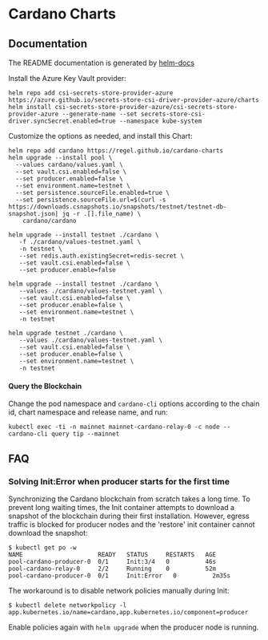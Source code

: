 # Cardano Charts

## Documentation

The README documentation is generated by [helm-docs](https://github.com/norwoodj/helm-docs)

Install the Azure Key Vault provider:

```
helm repo add csi-secrets-store-provider-azure https://azure.github.io/secrets-store-csi-driver-provider-azure/charts
helm install csi-secrets-store-provider-azure/csi-secrets-store-provider-azure --generate-name --set secrets-store-csi-driver.syncSecret.enabled=true --namespace kube-system
```

Customize the options as needed, and install this Chart:

```
helm repo add cardano https://regel.github.io/cardano-charts
helm upgrade --install pool \
  --values cardano/values.yaml \
  --set vault.csi.enabled=false \
  --set producer.enabled=false \
  --set environment.name=testnet \
  --set persistence.sourceFile.enabled=true \
  --set persistence.sourceFile.url=$(curl -s https://downloads.csnapshots.io/snapshots/testnet/testnet-db-snapshot.json| jq -r .[].file_name) \
    cardano/cardano
```

```
helm upgrade --install testnet ./cardano \
   -f ./cardano/values-testnet.yaml \
   -n testnet \
   --set redis.auth.existingSecret=redis-secret \
   --set vault.csi.enabled=false \
   --set producer.enable=false
```
```
helm upgrade --install testnet ./cardano \
   --values ./cardano/values-testnet.yaml \
   --set vault.csi.enabled=false \
   --set producer.enable=false \
   --set environment.name=testnet \
   -n testnet
```

```
helm upgrade testnet ./cardano \
   --values ./cardano/values-testnet.yaml \
   --set vault.csi.enabled=false \
   --set producer.enable=false \
   --set environment.name=testnet \
   -n testnet
```

#### Query the Blockchain

Change the pod namespace and `cardano-cli` options according to the chain id, chart namespace and release name, and run:

```
kubectl exec -ti -n mainnet mainnet-cardano-relay-0 -c node -- cardano-cli query tip --mainnet
```

## FAQ

### Solving Init:Error when producer starts for the first time

Synchronizing the Cardano blockchain from scratch takes a long time. To prevent long waiting times, the Init container
attempts to download a snapshot of the blockchain during their first installation. However, egress traffic
is blocked for producer nodes and the 'restore' init container cannot download the snapshot:

```
$ kubectl get po -w
NAME                     READY   STATUS     RESTARTS   AGE
pool-cardano-producer-0  0/1     Init:3/4   0          46s
pool-cardano-relay-0     2/2     Running    0          52m
pool-cardano-producer-0  0/1     Init:Error   0          2m35s
```

The workaround is to disable network policies manually during Init:

```
$ kubectl delete networkpolicy -l app.kubernetes.io/name=cardano,app.kubernetes.io/component=producer
```
Enable policies again with `helm upgrade` when the producer node is running.

